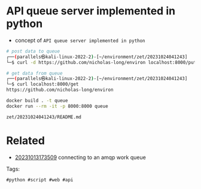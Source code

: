 # API queue server implemented in python

- concept of `API queue server implemented in python`

```bash
# post data to queue
┌──(parallels㉿kali-linux-2022-2)-[~/environment/zet/20231024041243]
└─$ curl -d https://github.com/nicholas-long/environ localhost:8000/put

# get data from queue
┌──(parallels㉿kali-linux-2022-2)-[~/environment/zet/20231024041243]
└─$ curl localhost:8000/get
https://github.com/nicholas-long/environ

docker build . -t queue
docker run --rm -it -p 8000:8000 queue
```

` zet/20231024041243/README.md `

# Related

- [20231013173509](/zet/20231013173509/README.md) connecting to an amqp work queue

Tags:

    #python #script #web #api
